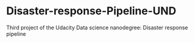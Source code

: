 # Disaster-response-Pipeline-UND

Third project of the Udacity Data science nanodegree: Disaster response pipeline 
